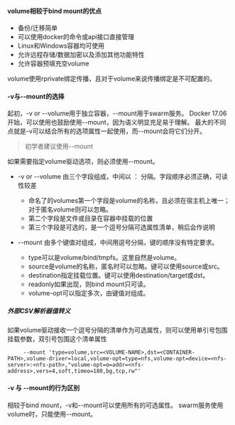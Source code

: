 #### volume相较于bind mount的优点
* 备份/迁移简单
* 可以使用docker的命令或api接口直接管理
* Linux和Windows容器均可使用
* 允许远程存储/数据加密以及添加其他功能特性
* 允许容器预填充空volume

volume使用rprivate绑定传播，且对于volume来说传播绑定是不可配置的。

#### -v与--mount的选择
起初，-v or --volume用于独立容器，--mount用于swarm服务。
Docker 17.06开始，可以使用也鼓励使用--mount，因为语义明显充足易于理解。
最大的不同点就是-v可以结合所有的选项属性一起使用，而--mount会将它们分开。
> 初学者建议使用--mount

如果需要指定volume驱动选项，则必须使用--mount。
* -v or --volume
  由三个字段组成，中间以 ： 分隔。字段顺序必须正确，可读性较差
  * 命名了的volumes第一个字段是volume的名称，且必须在宿主机上唯一；对于匿名volume则可以忽略。
  * 第二个字段是文件或目录在容器中挂载的位置
  * 第三个字段是可选的，是一个逗号分隔可选属性清单，稍后会作说明

* --mount
  由多个键值对组成，中间用逗号分隔，键的顺序没有特定要求。
  * type可以是volume/bind/tmpfs。这里自然是volume。
  * source是volume的名称，匿名时可以忽略。键可以使用source或src。
  * destination指定挂载位置。键可以使用destination/target或dst。
  * readonly如果出现，则bind mount只可读。
  * volume-opt可以指定多次，由键值对组成。
  
##### 外部CSV解析器值转义
如果volume驱动接收一个逗号分隔的清单作为可选属性，则可以使用单引号包围挂载参数，双引号包围这个清单属性
```
     --mount 'type=volume,src=<VOLUME-NAME>,dst=<CONTAINER-PATH>,volume-driver=local,volume-opt=type=nfs,volume-opt=device=<nfs-server>:<nfs-path>,"volume-opt=o=addr=<nfs-address>,vers=4,soft,timeo=180,bg,tcp,rw"'

```
#### -v 与 --mount的行为区别
相较于bind mount，-v和--mount可以使用所有的可选属性。
swarm服务使用volume时，只能使用--mount。

